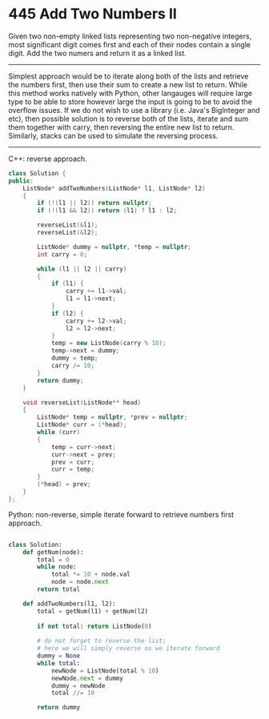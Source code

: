 445 Add Two Numbers II
======================

Given two non-empty linked lists representing two non-negative integers, most
significant digit comes first and each of their nodes contain a single digit.
Add the two numers and return it as a linked list.

---

Simplest approach would be to iterate along both of the lists and retrieve the
numbers first, then use their sum to create a new list to return. While this
method works natively with Python, other langauges will require large type to
be able to store however large the input is going to be to avoid the overflow
issues. If we do not wish to use a library (i.e. Java's BigInteger and etc),
then possible solution is to reverse both of the lists, iterate and sum them
together with carry, then reversing the entire new list to return. Similarly,
stacks can be used to simulate the reversing process.

---

C++: reverse approach.

```cpp
class Solution {
public:
    ListNode* addTwoNumbers(ListNode* l1, ListNode* l2)
    {
        if (!(l1 || l2)) return nullptr;
        if (!(l1 && l2)) return (l1) ? l1 : l2;

        reverseList(&l1);
        reverseList(&l2);

        ListNode* dummy = nullptr, *temp = nullptr;
        int carry = 0;

        while (l1 || l2 || carry)
        {
            if (l1) {
                carry += l1->val;
                l1 = l1->next;
            }
            if (l2) {
                carry += l2->val;
                l2 = l2->next;
            }
            temp = new ListNode(carry % 10);
            temp->next = dummy;
            dummy = temp;
            carry /= 10;
        }
        return dummy;
    }

    void reverseList(ListNode** head)
    {
        ListNode* temp = nullptr, *prev = nullptr;
        ListNode* curr = (*head);
        while (curr)
        {
            temp = curr->next;
            curr->next = prev;
            prev = curr;
            curr = temp;
        }
        (*head) = prev;
    }
};

```

Python: non-reverse, simple iterate forward to retrieve numbers first approach.

```python

class Solution:
    def getNum(node):
        total = 0
        while node:
            total *= 10 + node.val
            node = node.next
        return total

    def addTwoNumbers(l1, l2):
        total = getNum(l1) + getNum(l2)
        
        if not total: return ListNode(0)
        
        # do not forget to reverse the list;
        # here we will simply reverse as we iterate forward
        dummy = None
        while total:
            newNode = ListNode(total % 10)
            newNode.next = dummy
            dummy = newNode
            total //= 10

        return dummy
```
